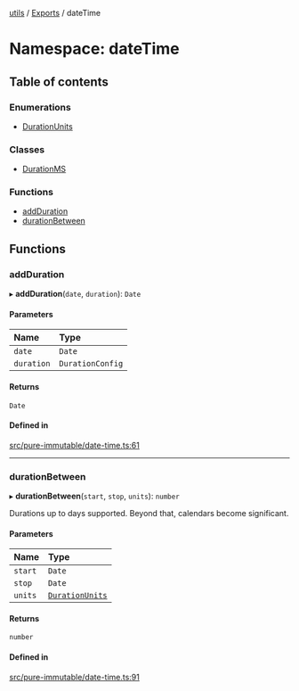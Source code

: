 [utils](../README.md) / [Exports](../modules.md) / dateTime

# Namespace: dateTime

## Table of contents

### Enumerations

- [DurationUnits](../enums/dateTime.DurationUnits.md)

### Classes

- [DurationMS](../classes/dateTime.DurationMS.md)

### Functions

- [addDuration](dateTime.md#addduration)
- [durationBetween](dateTime.md#durationbetween)

## Functions

### addDuration

▸ **addDuration**(`date`, `duration`): `Date`

#### Parameters

| Name | Type |
| :------ | :------ |
| `date` | `Date` |
| `duration` | `DurationConfig` |

#### Returns

`Date`

#### Defined in

[src/pure-immutable/date-time.ts:61](https://github.com/alpinisme/utils/blob/a3a7f70/src/pure-immutable/date-time.ts#L61)

___

### durationBetween

▸ **durationBetween**(`start`, `stop`, `units`): `number`

Durations up to days supported.
Beyond that, calendars become significant.

#### Parameters

| Name | Type |
| :------ | :------ |
| `start` | `Date` |
| `stop` | `Date` |
| `units` | [`DurationUnits`](../enums/dateTime.DurationUnits.md) |

#### Returns

`number`

#### Defined in

[src/pure-immutable/date-time.ts:91](https://github.com/alpinisme/utils/blob/a3a7f70/src/pure-immutable/date-time.ts#L91)
